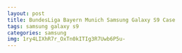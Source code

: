 ```yaml
---
layout: post
title: BundesLiga Bayern Munich Samsung Galaxy S9 Case
tags: samsung galaxy s9
categories: samsung
img: 1ry4LIXhR7r_OxTn0kITIg3R7Uwb6P5u-
---
```

